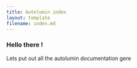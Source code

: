 ```yaml
---
title: Autolumin index
layout: template
filename: index.md
---
```


### Hello there ! 

Lets put out all the autolumin documentation gere